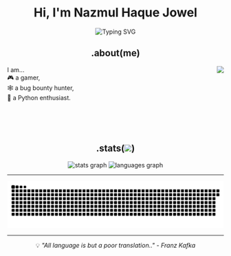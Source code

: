 <h1 align="center">Hi, I'm Nazmul Haque Jowel</h1>

<p align="center">
  <img src="https://readme-typing-svg.demolab.com?font=Fira+Code&duration=3000&pause=1000&center=true&width=435&lines=Cybersecurity+Enthusiast;Cinephile;Always+Learning+Something+New!" alt="Typing SVG" />
</p>

###

<h2 align="center">.about(me)</h2>

<img align="right" height="150" src="https://media4.giphy.com/media/v1.Y2lkPTc5MGI3NjExejU3d25hMjZsNmlzeXJ1NHMwMjR6Ymx0YzZsYnI4MWI4bjJzdTdxNCZlcD12MV9pbnRlcm5hbF9naWZfYnlfaWQmY3Q9Zw/s6qIhoiPgxBba9L7BU/giphy.gif" />

<p>
  I am...<br>
  🎮 a gamer,<br>
  🕸️ a bug bounty hunter,<br>
  👾 a Python enthusiast.
</p>

<div style="clear: both;"></div>

<h2 align="center">.stats(<img src="https://github.com/Gapur/Gapur/blob/main/assets/lightning.gif?raw=true" width="21" />)</h2>

<div align="center">
  <img src="https://github-readme-stats.vercel.app/api?username=KafkaScribe&hide_title=false&hide_rank=false&show_icons=true&include_all_commits=true&count_private=true&disable_animations=false&theme=react&locale=en&hide_border=true&order=1" height="150" alt="stats graph" />
  <img src="https://github-readme-stats.vercel.app/api/top-langs?username=KafkaScribe&locale=en&hide_title=false&layout=compact&card_width=320&langs_count=9&theme=react&hide_border=true&order=2" height="150" alt="languages graph" />
</div>

---

<p align="center">
  <img src="https://raw.githubusercontent.com/KafkaScribe/KafkaScribe/output/github-contribution-grid-snake-dark.svg" alt="Snake animation" />
</p>

---

<p align="center">
  💡 <em>"All language is but a poor translation.." - Franz Kafka</em>
</p>
